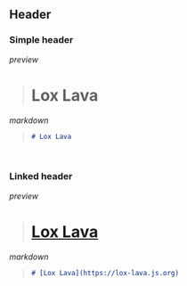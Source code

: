
## Header

### Simple header

*preview*
> # Lox Lava

*markdown*
> ```md
> # Lox Lava
> ```

<br/>

### Linked header

*preview*
> # [Lox Lava](https://lox-lava.js.org)

*markdown*
> ```md
> # [Lox Lava](https://lox-lava.js.org)
> ```

